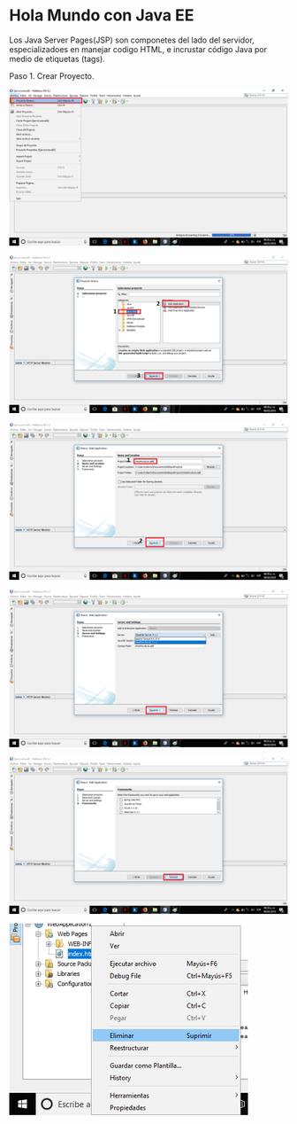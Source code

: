 # Hola Mundo con Java EE

Los Java Server Pages(JSP) son componetes del lado del servidor, especializadoes en manejar codigo HTML, e incrustar código Java por
medio de etiquetas (tags).

Paso 1. Crear Proyecto.

![server](Imagenes/1.png)

![server](Imagenes/2.png)

![server](Imagenes/3.png)

![server](Imagenes/4.png)

![server](Imagenes/5.png)

![server](Imagenes/borrar.png)


